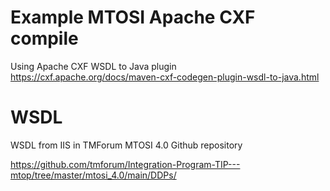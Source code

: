 # Example MTOSI Apache CXF compile


Using Apache CXF WSDL to Java plugin  https://cxf.apache.org/docs/maven-cxf-codegen-plugin-wsdl-to-java.html

# WSDL

WSDL from IIS in TMForum MTOSI 4.0 Github repository

https://github.com/tmforum/Integration-Program-TIP---mtop/tree/master/mtosi_4.0/main/DDPs/